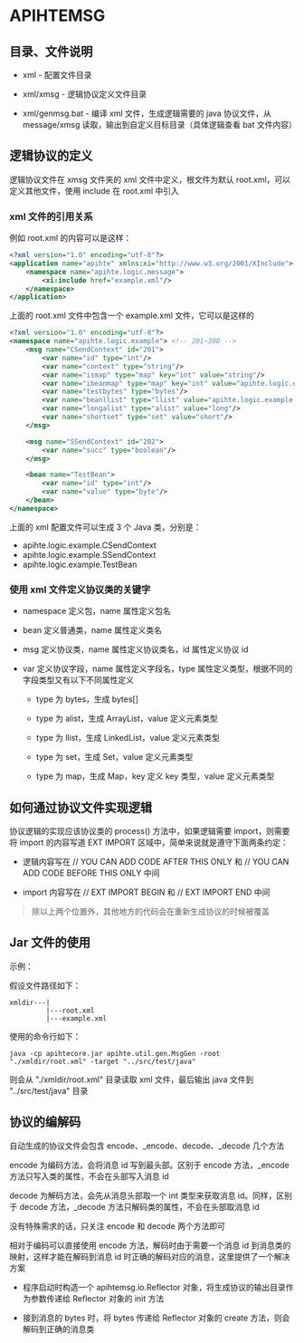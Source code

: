 # APIHTEMSG

## 目录、文件说明

- xml - 配置文件目录

- xml/xmsg - 逻辑协议定义文件目录

- xml/genmsg.bat - 编译 xml 文件，生成逻辑需要的 java 协议文件，从 message/xmsg 读取，输出到自定义目标目录（具体逻辑查看 bat 文件内容）

## 逻辑协议的定义

逻辑协议文件在 xmsg 文件夹的 xml 文件中定义，根文件为默认 root.xml，可以定义其他文件，使用 include 在 root.xml 中引入

### xml 文件的引用关系

例如 root.xml 的内容可以是这样：

```xml
<?xml version="1.0" encoding="utf-8"?>
<application name="apihte" xmlns:xi="http://www.w3.org/2001/XInclude">
	<namespace name="apihte.logic.message">
		<xi:include href="example.xml"/>
	</namespace>
</application>
```

上面的 root.xml 文件中包含一个 example.xml 文件，它可以是这样的

```xml
<?xml version="1.0" encoding="utf-8"?>
<namespace name="apihte.logic.example"> <!-- 201~300 -->
	<msg name="CSendContext" id="201">
		<var name="id" type="int"/>
		<var name="context" type="string"/>
		<var name="ismap" type="map" key="int" value="string"/>
		<var name="ibeanmap" type="map" key="int" value="apihte.logic.example.TestBean"/>
		<var name="testbytes" type="bytes"/>
		<var name="beanllist" type="llist" value="apihte.logic.example.TestBean"/>
		<var name="longalist" type="alist" value="long"/>
		<var name="shortset" type="set" value="short"/>
	</msg>

	<msg name="SSendContext" id="202">
		<var name="succ" type="boolean"/>
	</msg>

	<bean name="TestBean">
		<var name="id" type="int"/>
		<var name="value" type="byte"/>
	</bean>
</namespace>
```

上面的 xml 配置文件可以生成 3 个 Java 类，分别是：

- apihte.logic.example.CSendContext
- apihte.logic.example.SSendContext
- apihte.logic.example.TestBean

### 使用 xml 文件定义协议类的关键字

- namespace 定义包，name 属性定义包名

- bean 定义普通类，name 属性定义类名

- msg 定义协议类，name 属性定义协议类名，id 属性定义协议 id

- var 定义协议字段，name 属性定义字段名，type 属性定义类型，根据不同的字段类型又有以下不同属性定义

    - type 为 bytes，生成 bytes[]

    - type 为 alist，生成 ArrayList，value 定义元素类型

    - type 为 llist，生成 LinkedList，value 定义元素类型

    - type 为 set，生成 Set，value 定义元素类型

    - type 为 map，生成 Map，key 定义 key 类型，value 定义元素类型

## 如何通过协议文件实现逻辑

协议逻辑的实现应该协议类的 process() 方法中，如果逻辑需要 import，则需要将 import 的内容写道 EXT IMPORT 区域中，简单来说就是遵守下面两条约定：

- 逻辑内容写在 // YOU CAN ADD CODE AFTER THIS ONLY 和 // YOU CAN ADD CODE BEFORE THIS ONLY 中间

- import 内容写在 // EXT IMPORT BEGIN 和 // EXT IMPORT END 中间

> 除以上两个位置外，其他地方的代码会在重新生成协议的时候被覆盖

## Jar 文件的使用

示例：

假设文件路径如下：

```
xmldir---|
         |---root.xml
         |---example.xml
```

使用的命令行如下：

```shell
java -cp apihtecore.jar apihte.util.gen.MsgGen -root "./xmldir/root.xml" -target "../src/test/java"
```

则会从 "./xmldir/root.xml" 目录读取 xml 文件，最后输出 java 文件到 "../src/test/java" 目录

## 协议的编解码

自动生成的协议文件会包含 encode、_encode、decode、_decode 几个方法

encode 为编码方法，会将消息 id 写到最头部。区别于 encode 方法，_encode 方法只写入类的属性，不会在头部写入消息 id 

decode 为解码方法，会先从消息头部取一个 int 类型来获取消息 id。同样，区别于 decode 方法，_decode 方法只解码类的属性，不会在头部取消息 id

没有特殊需求的话，只关注 encode 和 decode 两个方法即可

相对于编码可以直接使用 encode 方法，解码时由于需要一个消息 id 到消息类的映射，这样才能在解码到消息 id 时正确的解码对应的消息，这里提供了一个解决方案

- 程序启动时构造一个 apihtemsg.io.Reflector 对象，将生成协议的输出目录作为参数传递给 Reflector 对象的 init 方法

- 接到消息的 bytes 时，将 bytes 传递给 Reflector 对象的 create 方法，则会解码到正确的消息类